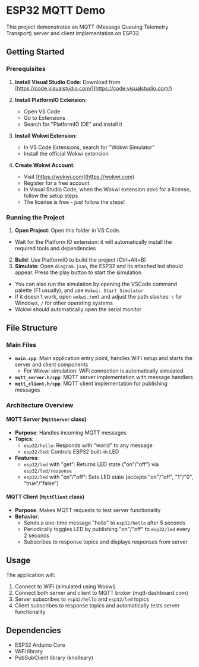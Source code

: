 # ESP32 MQTT Demo

This project demonstrates an MQTT (Message Queuing Telemetry Transport) server and client implementation on ESP32.

## Getting Started

### Prerequisites
1. **Install Visual Studio Code**: Download from [https://code.visualstudio.com/](https://code.visualstudio.com/)

2. **Install PlatformIO Extension**: 
   - Open VS Code
   - Go to Extensions
   - Search for "PlatformIO IDE" and install it

3. **Install Wokwi Extension**:
   - In VS Code Extensions, search for "Wokwi Simulator"
   - Install the official Wokwi extension

4. **Create Wokwi Account**:
   - Visit [https://wokwi.com](https://wokwi.com)
   - Register for a free account
   - In Visual Studio Code, when the Wokwi extension asks for a license, follow the setup steps
   - The license is free - just follow the steps!

### Running the Project
1. **Open Project**: Open this folder in VS Code.
  - Wait for the Platform IO extension: it will automatically install the required tools and dependencies
2. **Build**: Use PlatformIO to build the project (Ctrl+Alt+B)
3. **Simulate**: Open `diagram.json`, the ESP32 and its attached led should appear. Press the play button to start the simulation
  - You can also run the simulation by opening the VSCode command palette (F1 usually), and use `Wokwi: Start Simulator`
  - If it doesn't work, open `wokwi.toml` and adjust the path slashes: `\` for Windows, `/` for other operating systems
  - Wokwi should automatically open the serial monitor

## File Structure

### Main Files
- **`main.cpp`**: Main application entry point, handles WiFi setup and starts the server and client components
  - For Wokwi simulation: WiFi connection is automatically simulated
- **`mqtt_server.h/cpp`**: MQTT server implementation with message handlers
- **`mqtt_client.h/cpp`**: MQTT client implementation for publishing messages

### Architecture Overview

#### MQTT Server (`MqttServer` class)
- **Purpose**: Handles incoming MQTT messages
- **Topics**:
  - `esp32/hello`: Responds with "world" to any message
  - `esp32/led`: Controls ESP32 built-in LED
- **Features**:
  - `esp32/led` with "get": Returns LED state ("on"/"off") via `esp32/led/response`
  - `esp32/led` with "on"/"off": Sets LED state (accepts "on"/"off", "1"/"0", "true"/"false")

#### MQTT Client (`MqttClient` class)
- **Purpose**: Makes MQTT requests to test server functionality
- **Behavior**:
  - Sends a one-time message "hello" to `esp32/hello` after 5 seconds
  - Periodically toggles LED by publishing "on"/"off" to `esp32/led` every 2 seconds
  - Subscribes to response topics and displays responses from server

## Usage

The application will:
1. Connect to WiFi (simulated using Wokwi)
2. Connect both server and client to MQTT broker (mqtt-dashboard.com)
3. Server subscribes to `esp32/hello` and `esp32/led` topics
4. Client subscribes to response topics and automatically tests server functionality

## Dependencies
- ESP32 Arduino Core
- WiFi library
- PubSubClient library (knolleary)